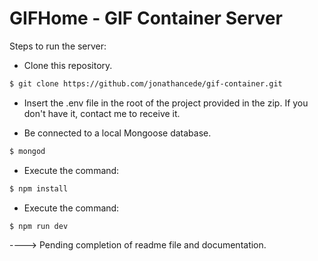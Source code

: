 # GIFHome - GIF Container Server

Steps to run the server:

- Clone this repository.

```bash
$ git clone https://github.com/jonathancede/gif-container.git
```

- Insert the .env file in the root of the project provided in the zip. If you don't have it, contact me to receive it.

- Be connected to a local Mongoose database.

```bash
$ mongod
```

- Execute the command:

```bash
$ npm install
```

- Execute the command:

```bash
$ npm run dev
```

----> Pending completion of readme file and documentation.
